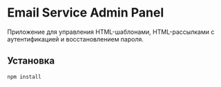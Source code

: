 # Email Service Admin Panel

Приложение для управления HTML-шаблонами, HTML-рассылками с аутентификацией и восстановлением пароля.

## Установка

```bash
npm install